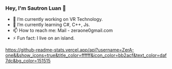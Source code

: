 ### Hey, I'm Sautron Luan 👋

- 🔭 I’m currently working on VR Technology.
- 🌱 I’m currently learning C#, C++, Js.
- 📫 How to reach me: Mail - zeraone0gmail.com
- ⚡ Fun fact: I live on an island.

https://github-readme-stats.vercel.app/api?username=ZerA-one&&show_icons=true&title_color=ffffff&icon_color=bb2acf&text_color=daf7dc&bg_color=151515
